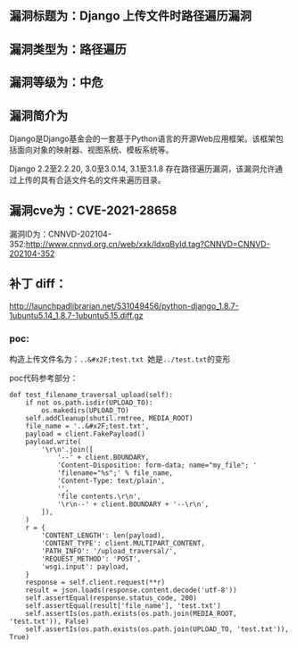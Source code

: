## 漏洞标题为：Django 上传文件时路径遍历漏洞
## 漏洞类型为：路径遍历
## 漏洞等级为：中危
## 漏洞简介为
   Django是Django基金会的一套基于Python语言的开源Web应用框架。该框架包括面向对象的映射器、视图系统、模板系统等。

Django 2.2至2.2.20, 3.0至3.0.14, 3.1至3.1.8 存在路径遍历漏洞，该漏洞允许通过上传的具有合适文件名的文件来遍历目录。

## 漏洞cve为：CVE-2021-28658
漏洞ID为：CNNVD-202104-352:http://www.cnnvd.org.cn/web/xxk/ldxqById.tag?CNNVD=CNNVD-202104-352

## 补丁 diff：
http://launchpadlibrarian.net/531049456/python-django_1.8.7-1ubuntu5.14_1.8.7-1ubuntu5.15.diff.gz


### poc:
构造上传文件名为：`..&#x2F;test.txt `她是`../test.txt`的变形

poc代码参考部分：

```
def test_filename_traversal_upload(self):
    if not os.path.isdir(UPLOAD_TO):
        os.makedirs(UPLOAD_TO)
    self.addCleanup(shutil.rmtree, MEDIA_ROOT)
    file_name = '..&#x2F;test.txt',
    payload = client.FakePayload()
    payload.write(
        '\r\n'.join([
            '--' + client.BOUNDARY,
            'Content-Disposition: form-data; name="my_file"; '
            'filename="%s";' % file_name,
            'Content-Type: text/plain',
            '',
            'file contents.\r\n',
            '\r\n--' + client.BOUNDARY + '--\r\n',
        ]),
    )
    r = {
        'CONTENT_LENGTH': len(payload),
        'CONTENT_TYPE': client.MULTIPART_CONTENT,
        'PATH_INFO': '/upload_traversal/',
        'REQUEST_METHOD': 'POST',
        'wsgi.input': payload,
    }
    response = self.client.request(**r)
    result = json.loads(response.content.decode('utf-8'))
    self.assertEqual(response.status_code, 200)
    self.assertEqual(result['file_name'], 'test.txt')
    self.assertIs(os.path.exists(os.path.join(MEDIA_ROOT, 'test.txt')), False)
    self.assertIs(os.path.exists(os.path.join(UPLOAD_TO, 'test.txt')), True)

```
